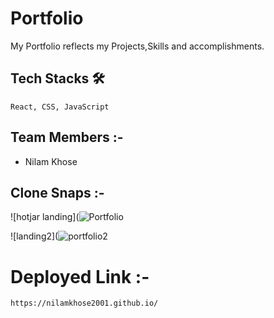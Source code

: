 # Portfolio
My Portfolio reflects my Projects,Skills and accomplishments.


  ## Tech Stacks 🛠
    
    React, CSS, JavaScript 
    
  ## Team Members :-
  - Nilam Khose
  
 
  
  ## Clone Snaps :-
 ![hotjar landing](![Portfolio](https://user-images.githubusercontent.com/100482123/199242197-f3d1b077-6431-4d6c-afc2-153a66a619a6.PNG)

 ![landing2](![portfolio2](https://user-images.githubusercontent.com/100482123/199242502-83fc13ad-f443-4117-b8d2-5fec136628e0.PNG)



  # Deployed Link :-
    https://nilamkhose2001.github.io/
    
  



